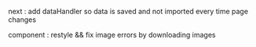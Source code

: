 next : 
    add dataHandler so data is saved and not imported every time page changes

component : 
    restyle && fix image errors by downloading images